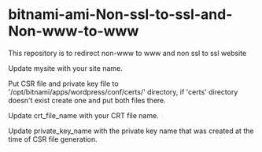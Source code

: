 # bitnami-ami-Non-ssl-to-ssl-and-Non-www-to-www
This repository is to redirect non-www to www and non ssl to ssl website

Update mysite with your site name.

Put CSR file and private key file to '/opt/bitnami/apps/wordpress/conf/certs/' directory, if 'certs' directory doesn't exist create one and put both files there.

Update crt_file_name with your CRT file name.

Update private_key_name with the private key name that was created at the time of CSR file generation.
